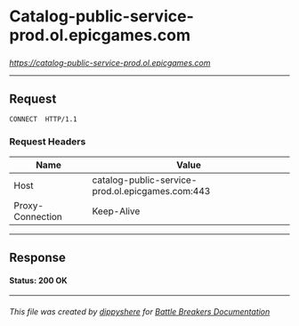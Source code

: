 # Catalog-public-service-prod.ol.epicgames.com

#####

*https://catalog-public-service-prod.ol.epicgames.com*



___

## Request

```http request
CONNECT  HTTP/1.1
```





### Request Headers

| Name | Value |
|---|---|
| Host | catalog-public-service-prod.ol.epicgames.com:443 |
| Proxy-Connection | Keep-Alive |



___

## Response

#### Status: 200 OK







___

###### This file was created by [dippyshere](https://github.com/dippyshere) for [Battle Breakers Documentation](https://github.com/dippyshere/battle-breakers-documentation)
